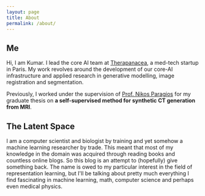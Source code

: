 ```yaml
---
layout: page
title: About
permalink: /about/
---
```


## Me

Hi, I am Kumar. I lead the core AI team at [Therapanacea](https://www.therapanacea.eu/), a med-tech startup in Paris. My work revolves around the development of our core-AI infrastructure and applied research in generative modelling, image registration and segmentation.

Previously, I worked under the supervision of [Prof. Nikos Paragios](https://scholar.google.com/citations?user=ztx2zRKJIYwC&hl=en) for my graduate thesis on **a self-supervised method for synthetic CT generation from MRI**.

## The Latent Space

I am a computer scientist and biologist by training and yet somehow a machine learning researcher by trade. This meant that most of my knowledge in the domain was acquired through reading books and countless online blogs. So this blog is an attempt to (hopefully) give something back. The name is owed to my particular interest in the field of representation learning, but I'll be talking about pretty much everything I find fascinating in machine learning, math, computer science and perhaps even medical physics.
